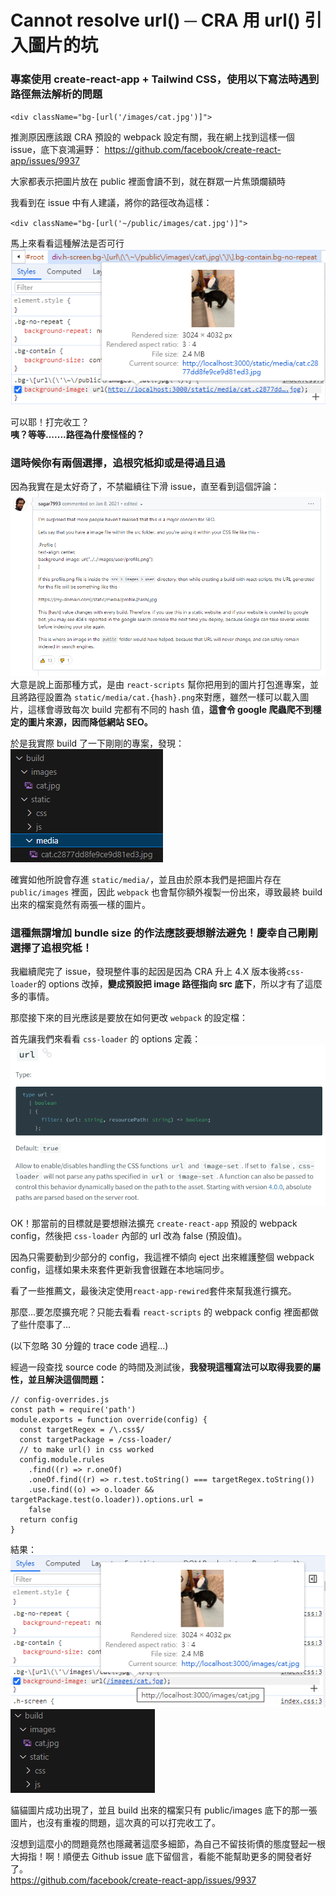 # Cannot resolve url() ─ CRA 用 url() 引入圖片的坑

### 專案使用 create-react-app + Tailwind CSS，使用以下寫法時遇到路徑無法解析的問題

`<div className="bg-[url('/images/cat.jpg')]">`

推測原因應該跟 CRA 預設的 webpack 設定有關，我在網上找到這樣一個 issue，底下哀鴻遍野：
https://github.com/facebook/create-react-app/issues/9937

大家都表示把圖片放在 public 裡面會讀不到，就在群眾一片焦頭爛額時<br>

我看到在 issue 中有人建議，將你的路徑改為這樣：

`<div className="bg-[url('~/public/images/cat.jpg')]">`

馬上來看看這種解法是否可行<br>
![public](../../images/craUrlIssue/noPublic.png)

可以耶！打完收工？<br>
**咦？等等.......路徑為什麼怪怪的？**

### 這時候你有兩個選擇，追根究柢抑或是得過且過

因為我實在是太好奇了，不禁繼續往下滑 issue，直至看到這個評論：
![seo](../../images/craUrlIssue/seo.png)
大意是說上面那種方式，是由 `react-scripts` 幫你把用到的圖片打包進專案，並且將路徑設置為 `static/media/cat.{hash}.png`來對應，雖然一樣可以載入圖片，這樣會導致每次 build 完都有不同的 hash 值，**這會令 google 爬蟲爬不到穩定的圖片來源，因而降低網站 SEO。**

於是我實際 build 了一下剛剛的專案，發現：<br>
![no public build](../../images/craUrlIssue/noPublicBuild.png)

確實如他所說會存進 `static/media/`，並且由於原本我們是把圖片存在 `public/images` 裡面，因此 `webpack` 也會幫你額外複製一份出來，導致最終 build 出來的檔案竟然有兩張一樣的圖片。

### 這種無謂增加 bundle size 的作法應該要想辦法避免！慶幸自己剛剛選擇了追根究柢！

我繼續爬完了 issue，發現整件事的起因是因為 CRA 升上 4.X 版本後將`css-loader`的 options 改掉，**變成預設把 image 路徑指向 src 底下**，所以才有了這麼多的事情。

那麼接下來的目光應該是要放在如何更改 `webpack` 的設定檔：

首先讓我們來看看 `css-loader` 的 options 定義：
![url def](../../images/craUrlIssue/optionsUrlDef.png)

OK！那當前的目標就是要想辦法擴充 `create-react-app` 預設的 webpack config，然後把 `css-loader` 內部的 url 改為 false (預設值)。

因為只需要動到少部分的 config，我這裡不傾向 eject 出來維護整個 webpack config，這樣如果未來套件更新我會很難在本地端同步。

看了一些推薦文，最後決定使用`react-app-rewired`套件來幫我進行擴充。

那麼...要怎麼擴充呢？只能去看看 `react-scripts` 的 webpack config 裡面都做了些什麼事了...

(以下忽略 30 分鐘的 trace code 過程...)

經過一段查找 source code 的時間及測試後，**我發現這種寫法可以取得我要的屬性，並且解決這個問題：**

```
// config-overrides.js
const path = require('path')
module.exports = function override(config) {
  const targetRegex = /\.css$/
  const targetPackage = /css-loader/
  // to make url() in css worked
  config.module.rules
    .find((r) => r.oneOf)
    .oneOf.find((r) => r.test.toString() === targetRegex.toString())
    .use.find((o) => o.loader && targetPackage.test(o.loader)).options.url =
    false
  return config
}
```

結果：<br>
![result](../../images/craUrlIssue/solution.png)
![build result](../../images/craUrlIssue/build.png)

貓貓圖片成功出現了，並且 build 出來的檔案只有 public/images 底下的那一張圖片，也沒有重複的問題，這次真的可以打完收工了。

沒想到這麼小的問題竟然也隱藏著這麼多細節，為自己不留技術債的態度豎起一根大拇指！啊！順便去 Github issue 底下留個言，看能不能幫助更多的開發者好了。<br>
https://github.com/facebook/create-react-app/issues/9937
